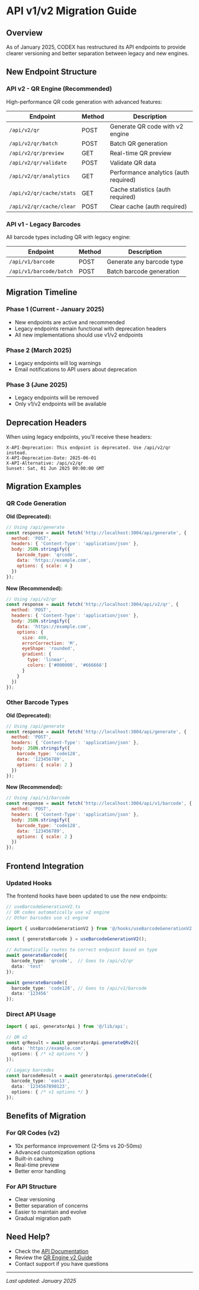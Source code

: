 # API v1/v2 Migration Guide

## Overview
As of January 2025, CODEX has restructured its API endpoints to provide clearer versioning and better separation between legacy and new engines.

## New Endpoint Structure

### API v2 - QR Engine (Recommended)
High-performance QR code generation with advanced features:

| Endpoint | Method | Description |
|----------|--------|-------------|
| `/api/v2/qr` | POST | Generate QR code with v2 engine |
| `/api/v2/qr/batch` | POST | Batch QR generation |
| `/api/v2/qr/preview` | GET | Real-time QR preview |
| `/api/v2/qr/validate` | POST | Validate QR data |
| `/api/v2/qr/analytics` | GET | Performance analytics (auth required) |
| `/api/v2/qr/cache/stats` | GET | Cache statistics (auth required) |
| `/api/v2/qr/cache/clear` | POST | Clear cache (auth required) |

### API v1 - Legacy Barcodes
All barcode types including QR with legacy engine:

| Endpoint | Method | Description |
|----------|--------|-------------|
| `/api/v1/barcode` | POST | Generate any barcode type |
| `/api/v1/barcode/batch` | POST | Batch barcode generation |

## Migration Timeline

### Phase 1 (Current - January 2025)
- New endpoints are active and recommended
- Legacy endpoints remain functional with deprecation headers
- All new implementations should use v1/v2 endpoints

### Phase 2 (March 2025)
- Legacy endpoints will log warnings
- Email notifications to API users about deprecation

### Phase 3 (June 2025)
- Legacy endpoints will be removed
- Only v1/v2 endpoints will be available

## Deprecation Headers

When using legacy endpoints, you'll receive these headers:
```
X-API-Deprecation: This endpoint is deprecated. Use /api/v2/qr instead.
X-API-Deprecation-Date: 2025-06-01
X-API-Alternative: /api/v2/qr
Sunset: Sat, 01 Jun 2025 00:00:00 GMT
```

## Migration Examples

### QR Code Generation

**Old (Deprecated):**
```javascript
// Using /api/generate
const response = await fetch('http://localhost:3004/api/generate', {
  method: 'POST',
  headers: { 'Content-Type': 'application/json' },
  body: JSON.stringify({
    barcode_type: 'qrcode',
    data: 'https://example.com',
    options: { scale: 4 }
  })
});
```

**New (Recommended):**
```javascript
// Using /api/v2/qr
const response = await fetch('http://localhost:3004/api/v2/qr', {
  method: 'POST',
  headers: { 'Content-Type': 'application/json' },
  body: JSON.stringify({
    data: 'https://example.com',
    options: {
      size: 400,
      errorCorrection: 'M',
      eyeShape: 'rounded',
      gradient: {
        type: 'linear',
        colors: ['#000000', '#666666']
      }
    }
  })
});
```

### Other Barcode Types

**Old (Deprecated):**
```javascript
// Using /api/generate
const response = await fetch('http://localhost:3004/api/generate', {
  method: 'POST',
  headers: { 'Content-Type': 'application/json' },
  body: JSON.stringify({
    barcode_type: 'code128',
    data: '123456789',
    options: { scale: 2 }
  })
});
```

**New (Recommended):**
```javascript
// Using /api/v1/barcode
const response = await fetch('http://localhost:3004/api/v1/barcode', {
  method: 'POST',
  headers: { 'Content-Type': 'application/json' },
  body: JSON.stringify({
    barcode_type: 'code128',
    data: '123456789',
    options: { scale: 2 }
  })
});
```

## Frontend Integration

### Updated Hooks

The frontend hooks have been updated to use the new endpoints:

```typescript
// useBarcodeGenerationV2.ts
// QR codes automatically use v2 engine
// Other barcodes use v1 engine

import { useBarcodeGenerationV2 } from '@/hooks/useBarcodeGenerationV2';

const { generateBarcode } = useBarcodeGenerationV2();

// Automatically routes to correct endpoint based on type
await generateBarcode({
  barcode_type: 'qrcode',  // Goes to /api/v2/qr
  data: 'test'
});

await generateBarcode({
  barcode_type: 'code128', // Goes to /api/v1/barcode
  data: '123456'
});
```

### Direct API Usage

```typescript
import { api, generatorApi } from '@/lib/api';

// QR v2
const qrResult = await generatorApi.generateQRv2({
  data: 'https://example.com',
  options: { /* v2 options */ }
});

// Legacy barcodes
const barcodeResult = await generatorApi.generateCode({
  barcode_type: 'ean13',
  data: '1234567890123',
  options: { /* v1 options */ }
});
```

## Benefits of Migration

### For QR Codes (v2)
- 10x performance improvement (2-5ms vs 20-50ms)
- Advanced customization options
- Built-in caching
- Real-time preview
- Better error handling

### For API Structure
- Clear versioning
- Better separation of concerns
- Easier to maintain and evolve
- Gradual migration path

## Need Help?

- Check the [API Documentation](/docs/api/)
- Review the [QR Engine v2 Guide](/docs/qr-engine/)
- Contact support if you have questions

---

*Last updated: January 2025*